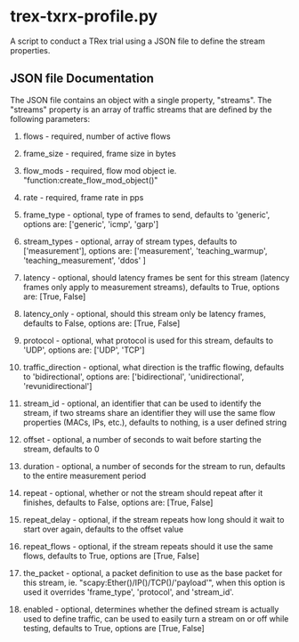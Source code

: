 # trex-txrx-profile.py
A script to conduct a TRex trial using a JSON file to define the stream properties.

## JSON file Documentation

The JSON file contains an object with a single property, "streams".
The "streams" property is an array of traffic streams that are defined
by the following parameters:

1. flows - required, number of active flows

2. frame_size - required, frame size in bytes

3. flow_mods - required, flow mod object ie. "function:create_flow_mod_object(<flows to use>)"

4. rate - required, frame rate in pps

5. frame_type - optional, type of frames to send, defaults to 'generic', options are: ['generic', 'icmp', 'garp']

6. stream_types - optional, array of stream types, defaults to ['measurement'], options are: ['measurement', 'teaching_warmup', 'teaching_measurement', 'ddos' ]

7. latency - optional, should latency frames be sent for this stream (latency frames only apply to measurement streams), defaults to True, options are: [True, False]

8. latency_only - optional, should this stream only be latency frames, defaults to False, options are: [True, False]

9. protocol - optional, what protocol is used for this stream, defaults to 'UDP', options are: ['UDP', 'TCP']

10. traffic_direction - optional, what direction is the traffic flowing, defaults to 'bidirectional', options are: ['bidirectional', 'unidirectional', 'revunidirectional']

11. stream_id - optional, an identifier that can be used to identify the stream, if two streams share an identifier they will use the same flow properties (MACs, IPs, etc.), defaults to nothing, is a user defined string

12. offset - optional, a number of seconds to wait before starting the stream, defaults to 0

13. duration - optional, a number of seconds for the stream to run, defaults to the entire measurement period

14. repeat - optional, whether or not the stream should repeat after it finishes, defaults to False, options are: [True, False]

15. repeat_delay - optional, if the stream repeats how long should it wait to start over again, defaults to the offset value

16. repeat_flows - optional, if the stream repeats should it use the same flows, defaults to True, options are [True, False]

17. the_packet - optional, a packet definition to use as the base packet for this stream, ie. "scapy:Ether()/IP()/TCP()/'payload'", when this option is used it overrides 'frame_type', 'protocol', and 'stream_id'.

18. enabled - optional, determines whether the defined stream is actually used to define traffic, can be used to easily turn a stream on or off while testing, defaults to True, options are [True, False]
